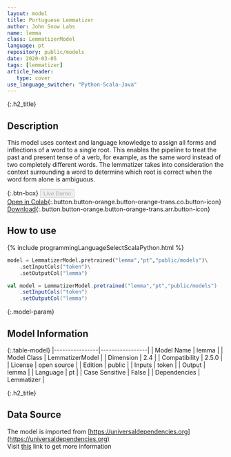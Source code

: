 ```yaml
---
layout: model
title: Portuguese Lemmatizer
author: John Snow Labs
name: lemma
class: LemmatizerModel
language: pt
repository: public/models
date: 2020-03-05
tags: [lemmatizer]
article_header:
   type: cover
use_language_switcher: "Python-Scala-Java"
---
```


{:.h2_title}
## Description 
This model uses context and language knowledge to assign all forms and inflections of a word to a single root. This enables the pipeline to treat the past and present tense of a verb, for example, as the same word instead of two completely different words. The lemmatizer takes into consideration the context surrounding a word to determine which root is correct when the word form alone is ambiguous.



{:.btn-box}
<button class="button button-orange" disabled>Live Demo</button><br/>[Open in Colab](https://github.com/JohnSnowLabs/spark-nlp-workshop/blob/b2eb08610dd49d5b15077cc499a94b4ec1e8b861/jupyter/annotation/english/model-downloader/Create%20custom%20pipeline%20-%20NerDL.ipynb){:.button.button-orange.button-orange-trans.co.button-icon}<br/>[Download](https://s3.amazonaws.com/auxdata.johnsnowlabs.com/public/models/lemma_pt_2.5.0_2.4_1588499301752.zip){:.button.button-orange.button-orange-trans.arr.button-icon}<br/>

## How to use 
<div class="tabs-box" markdown="1">

{% include programmingLanguageSelectScalaPython.html %}

```python
model = LemmatizerModel.pretrained("lemma","pt","public/models")\
	.setInputCols("token")\
	.setOutputCol("lemma")
```

```scala
val model = LemmatizerModel.pretrained("lemma","pt","public/models")
	.setInputCols("token")
	.setOutputCol("lemma")
```
</div>



{:.model-param}
## Model Information
{:.table-model}
|----------------|-----------------|
| Model Name     | lemma           |
| Model Class    | LemmatizerModel |
| Dimension      | 2.4             |
| Compatibility  | 2.5.0           |
| License        | open source     |
| Edition        | public          |
| Inputs         | token           |
| Output         | lemma           |
| Language       | pt              |
| Case Sensitive | False           |
| Dependencies   | Lemmatizer      |




{:.h2_title}
## Data Source
The model is imported from [https://universaldependencies.org](https://universaldependencies.org)  
Visit [this](https://github.com/JohnSnowLabs/spark-nlp/blob/master/src/main/scala/com/johnsnowlabs/nlp/annotators/LemmatizerModel.scala) link to get more information

